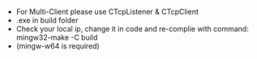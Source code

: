 - For Multi-Client please use CTcpListener & CTcpClient 
- .exe in build folder
- Check your local ip, change it in code and re-complie with command: mingw32-make -C build
- (mingw-w64 is required)
